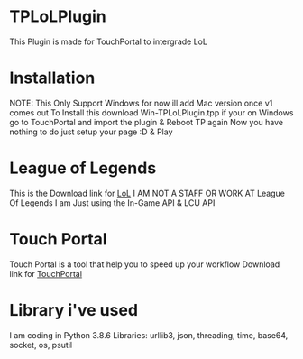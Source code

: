 # TPLoLPlugin
This Plugin is made for TouchPortal to intergrade LoL

# Installation
NOTE: This Only Support Windows for now ill add Mac version once v1 comes out
To Install this download Win-TPLoLPlugin.tpp if your on Windows
go to TouchPortal and import the plugin & Reboot TP again
Now you have nothing to do just setup your page :D & Play

# League of Legends
This is the Download link for [LoL](https://na.leagueoflegends.com/en-us/)
I AM NOT A STAFF OR WORK AT League Of Legends I am Just using the In-Game API & LCU API


# Touch Portal
Touch Portal is a tool that help you to speed up your workflow
Download link for [TouchPortal](https://www.Touch-Portal.com)

# Library i've used 
I am coding in Python 3.8.6
Libraries:
urllib3,
json,
threading,
time,
base64,
socket,
os,
psutil
